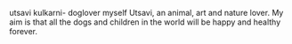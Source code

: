 utsavi kulkarni- doglover
myself Utsavi, an animal, art and nature lover. My aim is that all the dogs and children in the world will be happy and healthy forever.
